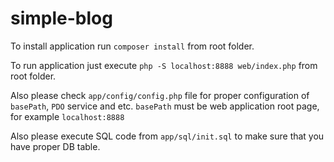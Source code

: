 # simple-blog
To install application run `composer install` from root folder.

To run application just execute `php -S localhost:8888 web/index.php` from root folder.

Also please check `app/config/config.php` file for proper configuration of `basePath`, `PDO` service and etc.
`basePath` must be web application root page, for example `localhost:8888`

Also please execute SQL code from `app/sql/init.sql` to make sure that you have proper DB table.

